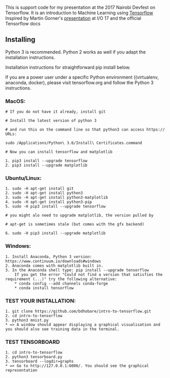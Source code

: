 This is support code for my presentation at the 2017 Nairobi Devfest on Tensorflow.
It is an introduction to Machine Learning using [Tensorflow](https://www.tensorflow.org)
Inspired by Martin Gorner's [presentation](https://codelabs.developers.google.com/codelabs/cloud-tensorflow-mnist/) at I/O 17 and the official Tensorflow docs

## Installing

Python 3 is recommended. Python 2 works as well if you adapt the installation instructions.

Installation instructions for straightforward pip install below.

If you are a power user under a specific Python environment ((virtualenv, anaconda,
docker), please visit tensorflow.org and follow the Python 3 instructions.

### MacOS:
	# If you do not have it already, install git

	# Install the latest version of python 3

	# and run this on the command line so that python3 can access https:// URLs:

	sudo /Applications/Python\ 3.6/Install\ Certificates.command

	# Now you can install tensorflow and matplotlib

	1. pip3 install --upgrade tensorflow
	2. pip3 install --upgrade matplotlib

### Ubuntu/Linux:
	1. sudo -H apt-get install git
	2. sudo -H apt-get install python3
	3. sudo -H apt-get install python3-matplotlib
	4. sudo -H apt-get install python3-pip
	5. sudo -H pip3 install --upgrade tensorflow

	# you might alo need to upgrade matplotlib, the version pulled by

	# apt-get is sometimes stale (but comes with the gfx backend)

	6. sudo -H pip3 install --upgrade matplotlib

### Windows:
	1. Install Anaconda, Python 3 version: https://www.continuum.io/downloads#windows
	2. Anaconda comes with matplotlib built in.
	3. In the Anaconda shell type: pip install --upgrade tensorflow
		If you get the error "Could not find a version that satisfies the requirement (...)" try the following alternative:
		* conda config --add channels conda-forge
		* conda install tensorflow

### TEST YOUR INSTALLATION:
    1. git clone https://github.com/bdhobare/intro-to-tensorflow.git
    2. cd intro-to-tensorflow
    3. python3 mnist.py
    * => A window should appear displaying a graphical visualisation and you should also see training data in the terminal.
### TEST TENSORBOARD
    1. cd intro-to-tensorflow
    2. python3 tensorboard.py
    3. tensorboard --logdir=graphs
    * => Go to http://127.0.0.1:6006/. You should see the graphical representation

